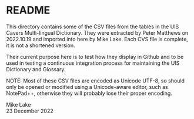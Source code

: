 # README

This directory contains some of the CSV files from the tables in the UIS Cavers
Multi-lingual Dictionary. They were extracted by Peter Matthews on 2022.10.19
and imported into here by Mike Lake. Each CVS file is complete, it is not a
shortened version. 

Their current purpose here is to test how they display in Github and to be used
in testing a continuous integration process for maintaining the UIS Dictionary
and Glossary.

NOTE: Most of these CSV files are encoded as Unicode UTF-8, so should only be
opened or modified using a Unicode-aware editor, such as NotePad++, otherwise
they will probably lose their proper encoding. 

Mike Lake     
23 December 2022

